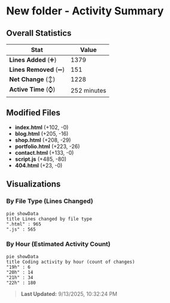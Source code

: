 # New folder - Activity Summary 

## Overall Statistics

| Stat                   | Value                                                             |
| ---------------------- | ----------------------------------------------------------------- |
| **Lines Added** (➕)   | 1379                                          |
| **Lines Removed** (➖) | 151                                        |
| **Net Change** (↕)    | 1228                |
| **Active Time** (⌚)   | 252 minutes |


## Modified Files
- **index.html** (+102, -0)
- **blog.html** (+205, -16)
- **shop.html** (+208, -29)
- **portfolio.html** (+223, -26)
- **contact.html** (+133, -0)
- **script.js** (+485, -80)
- **404.html** (+23, -0)

## Visualizations

### By File Type (Lines Changed)

```mermaid
pie showData
title Lines changed by file type
".html" : 965
".js" : 565
```

### By Hour (Estimated Activity Count)

```mermaid
pie showData
title Coding activity by hour (count of changes)
"19h" : 6
"20h" : 14
"21h" : 34
"22h" : 180
```


> **Last Updated:** 9/13/2025, 10:32:24 PM